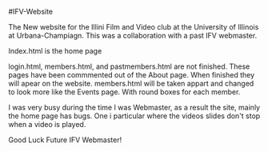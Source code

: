 #IFV-Website

The New website for the Illini Film and Video club at the University of Illinois at Urbana-Champiagn. 
This was a collaboration with a past IFV webmaster.

Index.html is the home page

login.html, members.html, and pastmembers.html are not finished.
These pages have been commmented out of the About page. 
When finished they will apear on the website.
members.html will be taken appart and changed to look more like the Events page. With round boxes for each member.

I was very busy during the time I was Webmaster, as a result the site, mainly the home page has bugs. One i particular where the videos slides don't stop when a video is played.

Good Luck Future IFV Webmaster!
